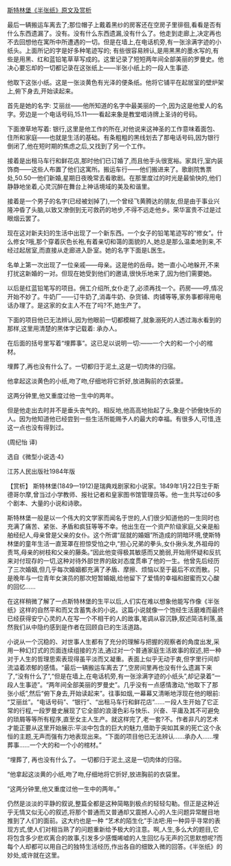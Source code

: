 [斯特林堡《半张纸》原文及赏析](https://www.vrrw.net/wx/15535.html)

最后一辆搬运车离去了;那位帽子上戴着黑纱的房客还在空房子里徘徊,看看是否有什么东西遗漏了。没有。没有什么东西遗漏,没有什么了。他走到走廊上,决定再也不去回想他在寓所中所遭遇的一切。但是在墙上,在电话机旁,有一张涂满字迹的小纸头。上面所记的字是好多种笔迹写的; 有些很容易辨认,是用黑黑的墨水写的,有些是用黑、红和蓝铅笔草草写成的。这里记录了短短两年间全部美丽的罗曼史。他决心要忘却的一切都记录在这张纸上——半张小纸上的一段人生事迹.

他取下这张小纸。这是一张淡黄色有光泽的便条纸。他将它铺平在起居室的壁炉架上,俯下身去,开始读起来。

首先是她的名字: 艾丽丝——他所知道的名字中最美丽的一个,因为这是他爱人的名字。旁边是一个电话号码,15.11——看起来象是教堂唱诗牌上圣诗的号码。

下面潦草地写着: 银行,这里是他工作的所在,对他说来这神圣的工作意味着面包、住所和家庭——也就是生活的基础。有条粗粗的黑线划去了那电话号码,因为银行倒闭了,他在短时期的焦虑之后,又找到了另一个工作。

接着是出租马车行和鲜花店,那时他们已订婚了,而且他手头很宽裕。家具行,室内装饰商——这些人布置了他们这寓所。搬运车行——他们搬进来了。歌剧院售票处,50.50—他们新婚,星期日夜晚常去看歌剧。在那里度过的时光是最愉快的,他们静静地坐着,心灵沉醉在舞台上神话境域的美及和谐里。

接着是一个男子的名字(已经被划掉了),一个曾经飞黄腾达的朋友,但是由于事业兴隆冲昏了头脑,以致又潦倒到无可救药的地步,不得不远走他乡。荣华富贵不过是过眼烟云罢了。

现在这对新夫妇的生活中出现了一个新东西。一个女子的铅笔笔迹写的“修女”。什么修女?哦,那个穿着灰色长袍,有着亲切和蔼的面貌的人,她总是那么温柔地到来,不经过起居室,而直接从走廊进入卧室。她的名字下面是L医生。

名单上第一次出现了一位亲戚——母亲。这是他的岳母。她一直小心地躲开,不来打扰这新婚的一对。但现在她受到他们的邀请,很快乐地来了,因为他们需要她。

以后是红蓝铅笔写的项目。佣工介绍所,女仆走了,必须再找一个。药房——哼,情况开始不妙了。牛奶厂——订牛奶了,消毒牛奶、杂货铺、肉铺等等,家务事都得用电话办理了。是这家的女主人不在了吗?不,她生产了。

下面的项目他已无法辨认,因为他眼前一切都模糊了,就象溺死的人透过海水看到的那样,这里用清楚的黑体字记载着: 承办人。

在后面的括号里写着“埋葬事”。这已足以说明一切:——一个大的和一个小的棺材。

埋葬了,再也没有什么了。一切都归于泥土,这是一切肉体的归宿。

他拿起这淡黄色的小纸,吻了吻,仔细地将它折好,放进胸前的衣袋里。

这两分钟里,他又重度过他一生中的两年。

但是他走出去时并不是垂头丧气的。相反地,他高高地抬起了头,象是个骄傲快乐的人。因为他知道他已经尝到一些生活所能赐予人的最大的幸福。有很多人,可惜,连这一点也没有得到过。

(周纪怡 译)

选自《微型小说选·4》

江苏人民出版社1984年版



【赏析】 斯特林堡(1849—1912)是瑞典戏剧家和小说家。1849年1月22日生于斯德哥尔摩,曾当过小学教师、报社记者和皇家图书馆管理员等。他一生共写过60多个剧本、大量的小说和诗歌。

斯特林堡一般是以一个伟大的文学家而闻名于世的,人们很少知道他的一生同时也充满了痛苦、紧张、矛盾和疯狂等等不幸。他出生在一个资产阶级家庭,父亲是船舶经纪人,母亲曾是父亲的女仆。这个所谓“屈就的婚姻”所造成的阴暗环境,使斯特林堡的童年生活一直笼罩在担惊受怕之中,“担心兄弟的拳头,女仆揪头发,外祖母的责骂,母亲的树枝和父亲的藤条。”因此他变得极其敏感而又脆弱,开始用怀疑和反抗来对付现存的一切,这种对待外部世界的敌对态度贯串了他的一生。他曾先后经历了三次婚姻,但几乎每次婚姻都充满了矛盾、摩擦、烦恼以至于最后不欢而散。只是晚年与一位青年女演员的那次短暂婚姻,给他留下了爱情的幸福和甜蜜而又心酸的回忆……

在这样稍微了解了一点斯特林堡的生平以后,人们实在难以想象他能写作像《半张纸》这样的自然平和而又含蓄隽永的小说。这篇小说就像一个饱经生活磨难而最终已经获得安宁心灵的人在写一个不相干的人的故事,笔调从容沉静,叙述简洁利落,虽然我们从中隐约感到是作者在回顾自已的生活道路。

小说从一个沉稳的、对世事人生都有了充分的理解与把握的观察者的角度出发,采用一种幻灯式的页面连续组接的方法,通过对一个普通家庭生活故事的叙述,把一种对于人生的哲理思索表现得虽平淡而又凝重。表面上似乎无动于衷,但字里行间却流溢着浓郁的感情。“最后一辆搬运车离去了”,空房间里再也没有什么遗漏下来了,“没有什么了”,“但是在墙上,在电话机旁,有一张涂满字迹的小纸头”,却记录着“一段人生事迹”。“两年间全部美丽的罗曼史”。几乎没有一点感情激动,“他取下了那张小纸”,然后“俯下身去,开始读起来”。往事如烟,一幕幕又清晰地浮现在他的眼前: “艾丽丝”。“电话号码”、“银行”、“出租马车行和鲜花店”……一段人生开始了它正常的行程,一段罗曼史展现了它全部的浪漫色彩与快乐、兴奋、平庸及其不可避免的琐屑等等所有程序,直至女主人生产。就这样完了,老一套?不。作者非凡的艺术才能正要从这里开始展示:平淡中包含的巨大的魅力,借助于突如其来的死亡这个永恒的主题,无声而强有力地表现出来。“下面的项目他已无法辨认……承办人……埋葬事……一个大的和一个小的棺材。”

“埋葬了, 再也没有什么了。 一切都归于泥土,这是一切肉体的归宿。

“他拿起这淡黄的小纸,吻了吻,仔细地将它折好,放进胸前的衣袋里。

“这两分钟里,他又重度过他一生中的两年。”

仍然是淡淡的平静的叙说,整篇全都是这种简略到极点的轻轻勾勒。但正是这种近乎无情又似无心的叙述,将那个普通而又普通却又震撼人心的人生问题异常醒目地推到了人们的面前。这大约也是一种 “艺术的陌生化”手法吧:用一种异乎寻常的表现方式,使人们对相当熟了的问题重新给予极大的注意。啊,人生,多么大的题目,它将包含多少悲欢离合的故事,引发多少感慨唏嘘的人生回忆与无声的沉思默想呢?而每个人却都可以用自己的独特生活经历,作出各自的细致入微的回答。《半张纸》的妙处,或许就在这里。

